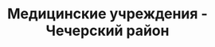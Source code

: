 ---
district_id: 3-22-0
district_name: Чечерский район
title: Медицинские учреждения - Чечерский район
---